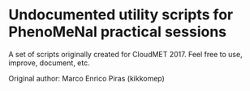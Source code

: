 

# Undocumented utility scripts for PhenoMeNal practical sessions

A set of scripts originally created for CloudMET 2017.  Feel free to use,
improve, document, etc.


Original author: Marco Enrico Piras (kikkomep)
